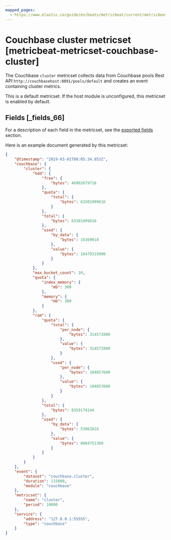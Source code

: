 ```yaml
---
mapped_pages:
  - https://www.elastic.co/guide/en/beats/metricbeat/current/metricbeat-metricset-couchbase-cluster.html
---
```


# Couchbase cluster metricset [metricbeat-metricset-couchbase-cluster]

The Couchbase `cluster` metricset collects data from Couchbase pools Rest API `http://couchbasehost:8091/pools/default` and creates an event containing cluster metrics.

This is a default metricset. If the host module is unconfigured, this metricset is enabled by default.

## Fields [_fields_66]

For a description of each field in the metricset, see the [exported fields](/reference/metricbeat/exported-fields-couchbase.md) section.

Here is an example document generated by this metricset:

```json
{
    "@timestamp": "2019-03-01T08:05:34.853Z",
    "couchbase": {
        "cluster": {
            "hdd": {
                "free": {
                    "bytes": 46902679716
                },
                "quota": {
                    "total": {
                        "bytes": 63381999616
                    }
                },
                "total": {
                    "bytes": 63381999616
                },
                "used": {
                    "by_data": {
                        "bytes": 16369010
                    },
                    "value": {
                        "bytes": 16479319900
                    }
                }
            },
            "max_bucket_count": 10,
            "quota": {
                "index_memory": {
                    "mb": 300
                },
                "memory": {
                    "mb": 300
                }
            },
            "ram": {
                "quota": {
                    "total": {
                        "per_node": {
                            "bytes": 314572800
                        },
                        "value": {
                            "bytes": 314572800
                        }
                    },
                    "used": {
                        "per_node": {
                            "bytes": 104857600
                        },
                        "value": {
                            "bytes": 104857600
                        }
                    }
                },
                "total": {
                    "bytes": 8359174144
                },
                "used": {
                    "by_data": {
                        "bytes": 53962016
                    },
                    "value": {
                        "bytes": 8004751360
                    }
                }
            }
        }
    },
    "event": {
        "dataset": "couchbase.cluster",
        "duration": 115000,
        "module": "couchbase"
    },
    "metricset": {
        "name": "cluster",
        "period": 10000
    },
    "service": {
        "address": "127.0.0.1:55555",
        "type": "couchbase"
    }
}
```


